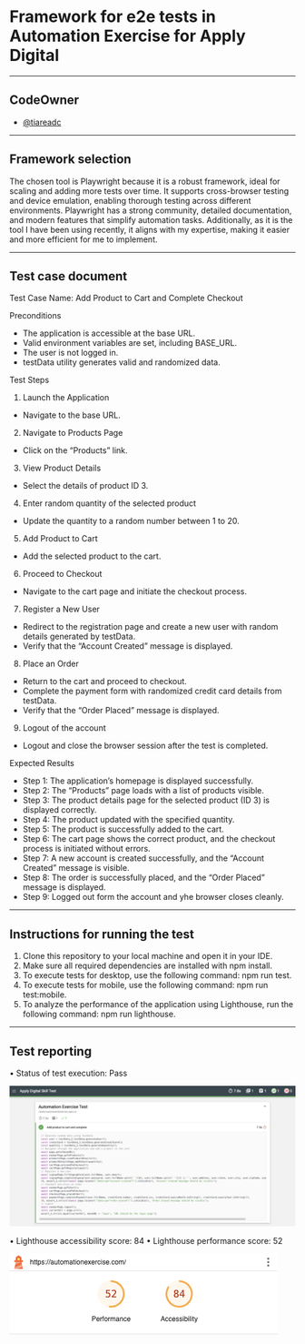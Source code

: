 <!-- BEGINNING -->
# Framework for e2e tests in Automation Exercise for Apply Digital

---
## **CodeOwner**
* [@tiareadc](@tiareadc)

---
## **Framework selection**
The chosen tool is Playwright because it is a robust framework, ideal for scaling and adding more tests over time. It supports cross-browser testing and device emulation, enabling thorough testing across different environments. Playwright has a strong community, detailed documentation, and modern features that simplify automation tasks. Additionally, as it is the tool I have been using recently, it aligns with my expertise, making it easier and more efficient for me to implement.

---
## **Test case document**
Test Case Name: Add Product to Cart and Complete Checkout

Preconditions
- The application is accessible at the base URL.
- Valid environment variables are set, including BASE_URL.
- The user is not logged in.
- testData utility generates valid and randomized data.

Test Steps
1. Launch the Application
- Navigate to the base URL.

2. Navigate to Products Page
- Click on the “Products” link.

3. View Product Details
- Select the details of product ID 3.

4. Enter random quantity of the selected product
- Update the quantity to a random number between 1 to 20.

5. Add Product to Cart
- Add the selected product to the cart.

6. Proceed to Checkout
- Navigate to the cart page and initiate the checkout process.

7. Register a New User
- Redirect to the registration page and create a new user with random details generated by testData.
- Verify that the “Account Created” message is displayed.

8. Place an Order
- Return to the cart and proceed to checkout.
- Complete the payment form with randomized credit card details from testData.
- Verify that the “Order Placed” message is displayed.

9. Logout of the account
- Logout and close the browser session after the test is completed.

Expected Results
- Step 1: The application’s homepage is displayed successfully.
- Step 2: The “Products” page loads with a list of products visible.
- Step 3: The product details page for the selected product (ID 3) is displayed correctly.
- Step 4: The product updated with the specified quantity.
- Step 5: The product is successfully added to the cart.
- Step 6: The cart page shows the correct product, and the checkout process is initiated without errors.
- Step 7: A new account is created successfully, and the “Account Created” message is visible.
- Step 8: The order is successfully placed, and the “Order Placed” message is displayed.
- Step 9: Logged out form the account and yhe browser closes cleanly.

---
## **Instructions for running the test**
1. Clone this repository to your local machine and open it in your IDE.
2. Make sure all required dependencies are installed with npm install.
3. To execute tests for desktop, use the following command: npm run test.
4. To execute tests for mobile, use the following command: npm run test:mobile.
5. To analyze the performance of the application using Lighthouse, run the following command: npm run lighthouse.

---
## **Test reporting**
•	Status of test execution: Pass

![Test execution](./assets/test-execution.png)


•	Lighthouse accessibility score: 84
•	Lighthouse performance score: 52

![Lighthouse execution](./assets/lighthouse-execution.png)

<!-- END -->